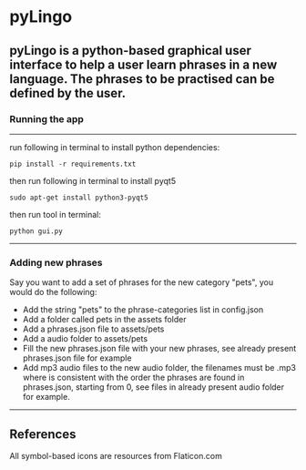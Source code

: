 # pyLingo

pyLingo is a python-based graphical user interface to 
help a user learn phrases in a new language. The phrases to be practised 
can be defined by the user. 
---

### Running the app

---

run following in terminal to install python dependencies: 
```commandline
pip install -r requirements.txt
```

then run following in terminal to install pyqt5
```commandline
sudo apt-get install python3-pyqt5
```
then run tool in terminal:
```commandline
python gui.py
```
---
### Adding new phrases

Say you want to add a set of phrases for the new category "pets", you would do the following:
* Add the string "pets" to the phrase-categories list in config.json
* Add a folder called pets in the assets folder
* Add a phrases.json file to assets/pets
* Add a audio folder to assets/pets
* Fill the new phrases.json file with your new phrases, see already present phrases.json file for example
* Add mp3 audio files to the new audio folder, the filenames must be <number>.mp3
where <number> is consistent with the order the phrases are found in phrases.json, 
starting from 0, see files in already present audio folder for example.

---

## References

All symbol-based icons are resources from Flaticon.com


